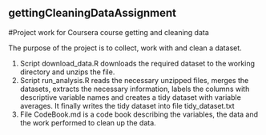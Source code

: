 ## gettingCleaningDataAssignment
#Project work for Coursera course getting and cleaning data

The purpose of the project is to collect, work with and clean a dataset.

1. Script download_data.R downloads the required dataset to the working directory and unzips the file.
2. Script run_analysis.R reads the necessary unzipped files, merges the datasets, extracts the necessary information, labels the columns with descriptive variable names and creates a tidy dataset with variable averages. It finally writes the tidy dataset into file tidy_dataset.txt
3. File CodeBook.md is a code book describing the variables, the data and the work performed to clean up the data. 
